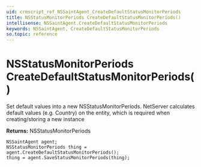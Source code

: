 ```yaml
---
uid: crmscript_ref_NSSaintAgent_CreateDefaultStatusMonitorPeriods
title: NSStatusMonitorPeriods CreateDefaultStatusMonitorPeriods()
intellisense: NSSaintAgent.CreateDefaultStatusMonitorPeriods
keywords: NSSaintAgent, CreateDefaultStatusMonitorPeriods
so.topic: reference
---
```


# NSStatusMonitorPeriods CreateDefaultStatusMonitorPeriods()

Set default values into a new NSStatusMonitorPeriods.
NetServer calculates default values (e.g. Country) on the entity, which is required when creating/storing a new instance

**Returns:** NSStatusMonitorPeriods

```crmscript
NSSaintAgent agent;
NSStatusMonitorPeriods thing = agent.CreateDefaultStatusMonitorPeriods();
thing = agent.SaveStatusMonitorPeriods(thing);
```

